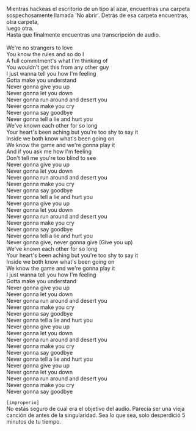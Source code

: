 Mientras hackeas el escritorio de un tipo al azar, encuentras una carpeta sospechosamente llamada 'No abrir'.  Detrás de esa carpeta encuentras,<br> otra carpeta, <br> luego otra.  <br> Hasta que finalmente encuentras una transcripción de audio.  
 <Br> We're no strangers to love
<br>You know the rules and so do I
<br>A full commitment's what I'm thinking of
<br>You wouldn't get this from any other guy
<br>I just wanna tell you how I'm feeling
<br>Gotta make you understand
<br>Never gonna give you up
<br>Never gonna let you down
<br>Never gonna run around and desert you
<br>Never gonna make you cry
<br>Never gonna say goodbye
<br>Never gonna tell a lie and hurt you
<br>We've known each other for so long
<br>Your heart's been aching but you're too shy to say it
<br>Inside we both know what's been going on
<br>We know the game and we're gonna play it
<br>And if you ask me how I'm feeling
<br>Don't tell me you're too blind to see
<br>Never gonna give you up
<br>Never gonna let you down
<br>Never gonna run around and desert you
<br>Never gonna make you cry
<br>Never gonna say goodbye
<br>Never gonna tell a lie and hurt you
<br>Never gonna give you up
<br>Never gonna let you down
<br>Never gonna run around and desert you
<br>Never gonna make you cry
<br>Never gonna say goodbye
<br>Never gonna tell a lie and hurt you
<br>Never gonna give, never gonna give
(Give you up)
<br>We've known each other for so long
<br>Your heart's been aching but you're too shy to say it
<br>Inside we both know what's been going on
<br>We know the game and we're gonna play it
<br>I just wanna tell you how I'm feeling
<br>Gotta make you understand
<br>Never gonna give you up
<br>Never gonna let you down
<br>Never gonna run around and desert you
<br>Never gonna make you cry
<br>Never gonna say goodbye
<br>Never gonna tell a lie and hurt you
<br>Never gonna give you up
<br>Never gonna let you down
<br>Never gonna run around and desert you
<br>Never gonna make you cry
<br>Never gonna say goodbye
<br>Never gonna tell a lie and hurt you
<br>Never gonna give you up
<br>Never gonna let you down
<br>Never gonna run around and desert you
<br>Never gonna make you cry
<br>Never gonna say goodbye

 
 `[improperio]`
 <br>No estás seguro de cuál era el objetivo del audio.  Parecía ser una vieja canción de antes de la singularidad.  Sea lo que sea, solo desperdició 5 minutos de tu tiempo.
